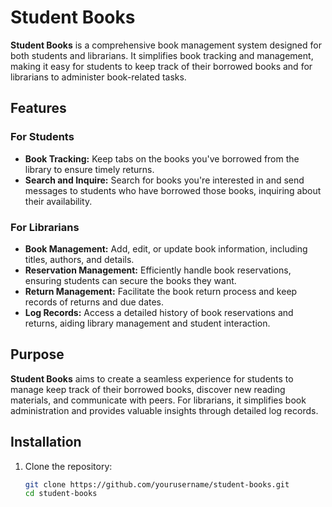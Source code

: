 # Student Books

**Student Books** is a comprehensive book management system designed for both students and librarians. It simplifies book tracking and management, making it easy for students to keep track of their borrowed books and for librarians to administer book-related tasks.

## Features

### For Students

- **Book Tracking:** Keep tabs on the books you've borrowed from the library to ensure timely returns.
- **Search and Inquire:** Search for books you're interested in and send messages to students who have borrowed those books, inquiring about their availability.

### For Librarians

- **Book Management:** Add, edit, or update book information, including titles, authors, and details.
- **Reservation Management:** Efficiently handle book reservations, ensuring students can secure the books they want.
- **Return Management:** Facilitate the book return process and keep records of returns and due dates.
- **Log Records:** Access a detailed history of book reservations and returns, aiding library management and student interaction.

## Purpose

**Student Books** aims to create a seamless experience for students to manage keep track of their borrowed books, discover new reading materials, and communicate with peers. For librarians, it simplifies book administration and provides valuable insights through detailed log records.

## Installation

1. Clone the repository:
   ```bash
   git clone https://github.com/yourusername/student-books.git
   cd student-books

